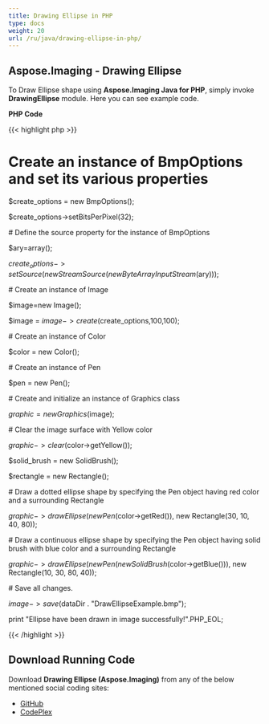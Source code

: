 ```yaml
---
title: Drawing Ellipse in PHP
type: docs
weight: 20
url: /ru/java/drawing-ellipse-in-php/
---
```


## **Aspose.Imaging - Drawing Ellipse**
To Draw Ellipse shape using **Aspose.Imaging Java for PHP**, simply invoke **DrawingEllipse** module. Here you can see example code.

**PHP Code**

{{< highlight php >}}

 # Create an instance of BmpOptions and set its various properties

$create_options = new BmpOptions();

$create_options->setBitsPerPixel(32);

\# Define the source property for the instance of BmpOptions

$ary=array();

$create_options->setSource(new StreamSource(new ByteArrayInputStream($ary)));

\# Create an instance of Image

$image=new Image();

$image = $image->create($create_options,100,100);

\# Create an instance of Color

$color = new Color();

\# Create an instance of Pen

$pen = new Pen();

\# Create and initialize an instance of Graphics class

$graphic = new Graphics($image);

\# Clear the image surface with Yellow color

$graphic->clear($color->getYellow());

$solid_brush = new SolidBrush();

$rectangle = new Rectangle();

\# Draw a dotted ellipse shape by specifying the Pen object having red color and a surrounding Rectangle

$graphic->drawEllipse(new Pen($color->getRed()), new Rectangle(30, 10, 40, 80));

\# Draw a continuous ellipse shape by specifying the Pen object having solid brush with blue color and a surrounding Rectangle

$graphic->drawEllipse(new Pen(new SolidBrush($color->getBlue())), new Rectangle(10, 30, 80, 40));

\# Save all changes.

$image->save($dataDir . "DrawEllipseExample.bmp");

print "Ellipse have been drawn in image successfully!".PHP_EOL;

{{< /highlight >}}
## **Download Running Code**
Download **Drawing Ellipse (Aspose.Imaging)** from any of the below mentioned social coding sites:

- [GitHub](https://github.com/aspose-imaging/Aspose.Imaging-for-Java/blob/master/Plugins/Aspose_Imaging_Java_for_PHP/src/aspose/imaging/DrawingImages/DrawingEllipse.php)
- [CodePlex](https://archive.codeplex.com/?p=asposeimagingjavaphp#src/aspose/imaging/DrawingImages/DrawingEllipse.php)
